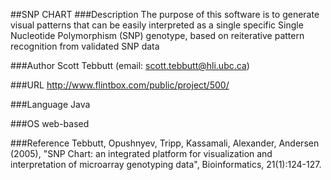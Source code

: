 ##SNP CHART
###Description
The purpose of this software is to generate visual patterns that can be easily interpreted as a single specific Single Nucleotide Polymorphism (SNP) genotype, based on reiterative pattern recognition from validated SNP data

###Author
Scott Tebbutt (email: scott.tebbutt@hli.ubc.ca)

###URL
http://www.flintbox.com/public/project/500/

###Language
Java

###OS
web-based

###Reference
Tebbutt, Opushnyev, Tripp, Kassamali, Alexander, Andersen (2005), "SNP Chart: an integrated platform for visualization and interpretation of microarray genotyping data", Bioinformatics, 21(1):124-127.


